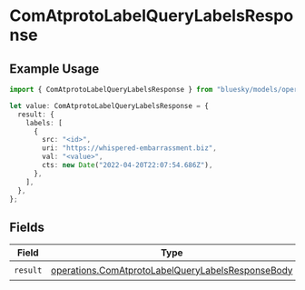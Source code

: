 # ComAtprotoLabelQueryLabelsResponse

## Example Usage

```typescript
import { ComAtprotoLabelQueryLabelsResponse } from "bluesky/models/operations";

let value: ComAtprotoLabelQueryLabelsResponse = {
  result: {
    labels: [
      {
        src: "<id>",
        uri: "https://whispered-embarrassment.biz",
        val: "<value>",
        cts: new Date("2022-04-20T22:07:54.686Z"),
      },
    ],
  },
};
```

## Fields

| Field                                                                                                                  | Type                                                                                                                   | Required                                                                                                               | Description                                                                                                            |
| ---------------------------------------------------------------------------------------------------------------------- | ---------------------------------------------------------------------------------------------------------------------- | ---------------------------------------------------------------------------------------------------------------------- | ---------------------------------------------------------------------------------------------------------------------- |
| `result`                                                                                                               | [operations.ComAtprotoLabelQueryLabelsResponseBody](../../models/operations/comatprotolabelquerylabelsresponsebody.md) | :heavy_check_mark:                                                                                                     | N/A                                                                                                                    |
